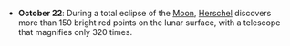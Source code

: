 ﻿

-   **October 22**: During a total eclipse of the [Moon](Moon.html), [Herschel](HershellWilliam.html) discovers more than 150 bright red points on the lunar surface, with a telescope that magnifies only 320 times.
